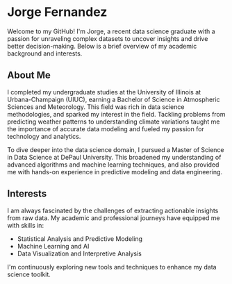 # Jorge Fernandez

Welcome to my GitHub! I'm Jorge, a recent data science graduate with a passion for unraveling complex datasets to uncover insights and drive better decision-making. Below is a brief overview of my academic background and interests.

## About Me

I completed my undergraduate studies at the University of Illinois at Urbana-Champaign (UIUC), earning a Bachelor of Science in Atmospheric Sciences and Meteorology. This field was rich in data science methodologies, and sparked my interest in the field. Tackling problems from predicting weather patterns to understanding climate variations taught me the importance of accurate data modeling and fueled my passion for technology and analytics.

To dive deeper into the data science domain, I pursued a Master of Science in Data Science at DePaul University. This broadened my understanding of advanced algorithms and machine learning techniques, and also provided me with hands-on experience in predictive modeling and data engineering.

## Interests

I am always fascinated by the challenges of extracting actionable insights from raw data. My academic and professional journeys have equipped me with skills in:

- Statistical Analysis and Predictive Modeling
- Machine Learning and AI
- Data Visualization and Interpretive Analysis

I'm continuously exploring new tools and techniques to enhance my data science toolkit.
